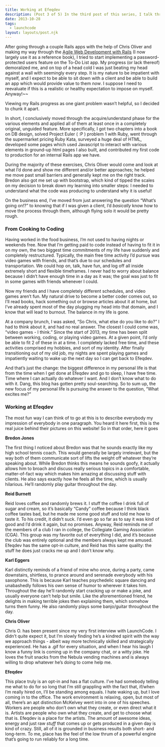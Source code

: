 ```yaml
---
title: Working at Efeqdev
description: (Post 3 of 5) In the third post of this series, I talk through how my approach to tackling learning quickly has evolved and give a rundown of all my coworkers. Man I had some rose tinted glasses.
date: 2013-10-28
tags:
  - launchcode
layout: layouts/post.njk
---
```


After going through a couple Rails apps with the help of Chris Oliver and making my way through the [Agile Web Development with Rails](http://pragprog.com/book/rails4/agile-web-development-with-rails-4) (I now largely use it as a reference book), I tried to start implementing a password-protected users feature on the To-Do List app. My progress (or lack thereof) demoralized me, and on top of a head cold I was just beating my head against a wall with seemingly every step. It is my nature to be impatient with myself, and I expect to be able to sit down with a client and be able to build an app which would provide value to them _now_. I suppose I need to reevaluate if this is a realistic or healthy expectation to impose on myself. Anyway!~~

Viewing my Rails progress as one giant problem wasn’t helpful, so I decided to chunk it apart.

In short, I conclusively moved through the acquire/understand phase for the various elements and applied all of them at least once in a completely original, unguided feature. More specifically, I got two chapters into a book on DB design, solved Project Euler ( :P ) problem 1 with Ruby, went through the supermarket pricing Ruby Kata, surveyed a huge deal of HTML, developed some pages which used Javascript to interact with various elements in ground-up html pages I also built, and contributed my first code to production for an internal Rails app we have.

During the majority of these exercises, Chris Oliver would come and look at what I’d done and show me different and/or better approaches; he helped me move past small barriers and generally kept me on the right track. Bredon also got me set up with bootstrap, which kind of tipped the scales on my decision to break down my learning into smaller steps: I needed to understand what the code was producing to understand why it is useful!

On the business end, I’ve moved from just answering the question “What’s going on!?” to knowing that if I was given a client, I’d _basically_ know how to move the process through them, although flying solo it would be pretty rough.

### From Cooking to Coding

Having worked in the food business, I’m not used to having nights or weekends free. Now that I’m getting paid to code instead of having to fit it in on my own, the two biggest time commitments of my life have suddenly and completely restructured. Typically, the main free time activity I’d pursue was video games with friends, and that’s due to our schedules and transportation. We could hop on, talk, have fun, and log off all inside extremely short and flexible timeframes. I never had to worry about balance because I didn’t have enough time in a day as it was; the goal was just to fit in some games with friends whenever I could.

Now my friends and I have completely different schedules, and video games aren’t fun. My natural drive to become a better coder comes out, so I’ll read books, hack something out or browse articles about it at home, but I’ve already spent most of the day plugging my head into that domain, and I know that will lead to burnout. The balance in my life is gone.

At a company brunch, I was asked, “So Chris, what else do you like to do?” I had to think about it, and had no real answer. The closest I could come was, “video games - I think.” Since the start of 2013, my time has been split between working, coding, or playing video games. At a given point, I’d only be able to fit 2 of these in at a time. I completely lacked free time, and these activities comprised my hobbies, and sort of my identity. After finally transitioning out of my old job, my nights are spent playing games and impatiently waiting to wake up the next day so I can get back to Efeqdev.

And that’s just the change: the biggest difference in my personal life is that from the time when I get done at Efeqdev and go to sleep, I have free time. Time where I can actually do whatever I want. And I don’t know what to do with it. Dang, this blog has gotten pretty soul-searching. So to sum up, the new focus of my personal life is pursuing the answer to the question, “What excites me?”

### Working at Efeqdev

The most fun way I can think of to go at this is to describe everybody my impression of everybody in one paragraph. You heard it here first, this is the real juice behind their pictures on this website! So in that order, here it goes

**Bredon Jones**

The first thing I noticed about Bredon was that he sounds exactly like my high school tennis coach. This would generally be largely irrelevant, but the way both of them communicate sort of lifts the weight off whatever they’re speaking about. While Bredon thinks this means he sounds goofy, it actually allows him to broach and discuss really serious topics in a comfortable, matter-of-fact way which makes him amazing at discussing stuff with clients. He also says exactly how he feels all the time, which is usually hilarious. He’ll randomly play guitar throughout the day.

**Reid Burnett**

Reid loves coffee and randomly brews it. I stuff the coffee I drink full of sugar and cream, so it’s basically “Candy” coffee because I think black coffee tastes bad, but he made me some good stuff and told me how to taste it. To his credit, it didn’t suck. I’d even go so far as to say it was kind of good and I’d drink it again, but no promises. Anyway, Reid reminds me of the members of a club I ran in college, the Collegiate Gaming Association (CGA). This group was my favorite out of everything I did, and it’s because the club was entirely optional and the members always kept me amused. Efeqdev has the same opt-in culture, and Reid has this same quality: the stuff he does just cracks me up and I don’t know why.

**Karl Eggers**

Karl distinctly reminds of a friend of mine who once, during a party, came downstairs, shirtless, to prance around and serenade everybody with his saxophone. This is because Karl teaches psychedelic square dancing and unabashedly follows his own sense of humor to wherever it takes him. Throughout the day he’ll randomly start cracking up or make a joke, and usually everyone can’t help but smile. Like the aforementioned friend, he delights in making terrible jokes then explaining them, which somehow turns them funny. He also randomly plays some banjo/guitar throughout the day.

**Chris Oliver**

Chris O. has been present since my very first interview with LaunchCode. I didn’t quite expect it, but I’m slowly finding he’s a kindred spirit with the way we approach things - albeit way more technically skilled and strategically experienced. He has a .gif for every situation, and when I hear his laugh I know a funny link is coming up in the company chat, or a witty joke. He loves the fruit snacks from the Nebula vending machines and is always willing to drop whatever he’s doing to come help me.

**Efeqdev**

This place truly is an opt-in and has a flat culture. I’ve had somebody telling me what to do for so long that I’m still grappling with the fact that, if/when I’m really hired on, I’ll be standing among equals. I hate waking up, but I love coming in to the office. The work environment is relaxing, open, but most of all, there’s an apt distinction McKelvey went into in one of his speeches. Workers are people who don’t own what they create, or even direct what it is. Artists are people who own what they create, and get to choose what that is. Efeqdev is a place for the artists. The amount of awesome ideas, energy and just raw _stuff_ that comes up or gets produced in a given day is kind of crazy. Still, all of it is grounded in business results both short- and long-term. To me, place has the feel of the low thrum of a powerful engine that’s going to run reliably for a long time.
